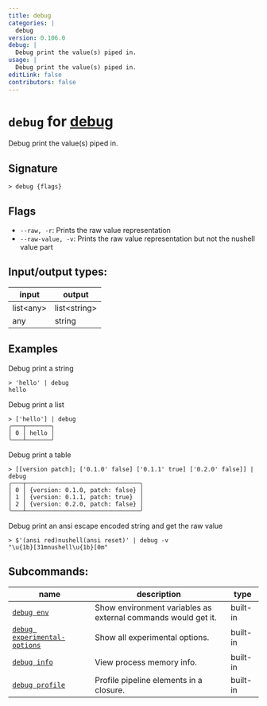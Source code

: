 ```yaml
---
title: debug
categories: |
  debug
version: 0.106.0
debug: |
  Debug print the value(s) piped in.
usage: |
  Debug print the value(s) piped in.
editLink: false
contributors: false
---
```

<!-- This file is automatically generated. Please edit the command in https://github.com/nushell/nushell instead. -->

# `debug` for [debug](/commands/categories/debug.md)

<div class='command-title'>Debug print the value(s) piped in.</div>

## Signature

```> debug {flags} ```

## Flags

 -  `--raw, -r`: Prints the raw value representation
 -  `--raw-value, -v`: Prints the raw value representation but not the nushell value part


## Input/output types:

| input     | output       |
| --------- | ------------ |
| list&lt;any&gt; | list&lt;string&gt; |
| any       | string       |
## Examples

Debug print a string
```nu
> 'hello' | debug
hello
```

Debug print a list
```nu
> ['hello'] | debug
╭───┬───────╮
│ 0 │ hello │
╰───┴───────╯

```

Debug print a table
```nu
> [[version patch]; ['0.1.0' false] ['0.1.1' true] ['0.2.0' false]] | debug
╭───┬────────────────────────────────╮
│ 0 │ {version: 0.1.0, patch: false} │
│ 1 │ {version: 0.1.1, patch: true}  │
│ 2 │ {version: 0.2.0, patch: false} │
╰───┴────────────────────────────────╯

```

Debug print an ansi escape encoded string and get the raw value
```nu
> $'(ansi red)nushell(ansi reset)' | debug -v
"\u{1b}[31mnushell\u{1b}[0m"
```


## Subcommands:

| name                                                                         | description                                                   | type     |
| ---------------------------------------------------------------------------- | ------------------------------------------------------------- | -------- |
| [`debug env`](/commands/docs/debug_env.md)                                   | Show environment variables as external commands would get it. | built-in |
| [`debug experimental-options`](/commands/docs/debug_experimental-options.md) | Show all experimental options.                                | built-in |
| [`debug info`](/commands/docs/debug_info.md)                                 | View process memory info.                                     | built-in |
| [`debug profile`](/commands/docs/debug_profile.md)                           | Profile pipeline elements in a closure.                       | built-in |